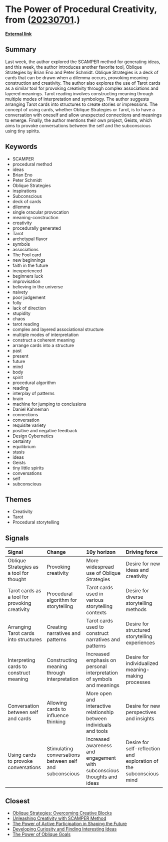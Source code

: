 # __The Power of Procedural Creativity__, from ([20230701](https://kghosh.substack.com/p/20230701).)

__[External link](https://subconscious.substack.com/p/creativity-can-be-provoked-on-demand)__



## Summary

Last week, the author explored the SCAMPER method for generating ideas, and this week, the author introduces another favorite tool, Oblique Strategies by Brian Eno and Peter Schmidt. Oblique Strategies is a deck of cards that can be drawn when a dilemma occurs, provoking meaning-construction and creativity. The author also explores the use of Tarot cards as a similar tool for provoking creativity through complex associations and layered meanings. Tarot reading involves constructing meaning through multiple modes of interpretation and symbology. The author suggests arranging Tarot cards into structures to create stories or impressions. The concept of using cards, whether Oblique Strategies or Tarot, is to have a conversation with oneself and allow unexpected connections and meanings to emerge. Finally, the author mentions their own project, Geists, which aims to provoke conversations between the self and the subconscious using tiny spirits.

## Keywords

* SCAMPER
* procedural method
* ideas
* Brian Eno
* Peter Schmidt
* Oblique Strategies
* inspirations
* Subconscious
* deck of cards
* dilemma
* single oracular provocation
* meaning-construction
* creativity
* procedurally generated
* Tarot
* archetypal flavor
* symbols
* associations
* The Fool card
* new beginnings
* faith in the future
* inexperienced
* beginners luck
* improvisation
* believing in the universe
* naivety
* poor judgement
* folly
* lack of direction
* stupidity
* chaos
* tarot reading
* complex and layered associational structure
* multiple modes of interpretation
* construct a coherent meaning
* arrange cards into a structure
* past
* present
* future
* mind
* body
* spirit
* procedural algorithm
* reading
* interplay of patterns
* brain
* machine for jumping to conclusions
* Daniel Kahneman
* connections
* conversation
* requisite variety
* positive and negative feedback
* Design Cybernetics
* certainty
* equilibrium
* stasis
* ideas
* Geists
* tiny little spirits
* conversations
* self
* subconscious

## Themes

* Creativity
* Tarot
* Procedural storytelling

## Signals

| Signal                                         | Change                                                  | 10y horizon                                                             | Driving force                                                       |
|:-----------------------------------------------|:--------------------------------------------------------|:------------------------------------------------------------------------|:--------------------------------------------------------------------|
| Oblique Strategies as a tool for thought       | Provoking creativity                                    | More widespread use of Oblique Strategies                               | Desire for new ideas and creativity                                 |
| Tarot cards as a tool for provoking creativity | Procedural algorithm for storytelling                   | Tarot cards used in various storytelling contexts                       | Desire for diverse storytelling methods                             |
| Arranging Tarot cards into structures          | Creating narratives and patterns                        | Tarot cards used to construct narratives and patterns                   | Desire for structured storytelling experiences                      |
| Interpreting cards to construct meaning        | Constructing meaning through interpretation             | Increased emphasis on personal interpretation of symbols and meanings   | Desire for individualized meaning-making processes                  |
| Conversation between self and cards            | Allowing cards to influence thinking                    | More open and interactive relationship between individuals and tools    | Desire for new perspectives and insights                            |
| Using cards to provoke conversations           | Stimulating conversations between self and subconscious | Increased awareness and engagement with subconscious thoughts and ideas | Desire for self-reflection and exploration of the subconscious mind |

## Closest

* [Oblique Strategies: Overcoming Creative Blocks](624594b96816ab42c43832aa315bf3b7)
* [Unleashing Creativity with SCAMPER Method](0e850e13ca65ce51de13cd4e0ec85861)
* [The Power of Active Participation in Shaping the Future](f4f9579fbdccca76650636b6273a4870)
* [Developing Curiosity and Finding Interesting Ideas](4b827b6a0c41e87019713723ad04efce)
* [The Power of Oblique Goals](8733778acc3402584c9653dbe872bf8c)